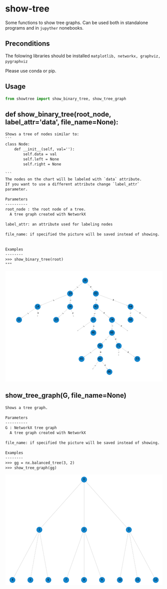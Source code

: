 # show-tree

Some functions to show tree graphs. 
Can be used both in standalone programs and in `jupyther` nonebooks. 

Preconditions
-------------
The folowing libraries should be installed
`matplotlib, networkx, graphviz, pygraphviz`

Please use conda or pip.

Usage
-----
```python
from showtree import show_binary_tree, show_tree_graph
```



def show_binary_tree(root_node, label_attr='data', file_name=None):
--------------

    
    Shows a tree of nodes similar to:
    ```
    class Node:
        def __init__(self, val=''):
            self.data = val
            self.left = None
            self.right = None

    ```
    The nodes on the chart will be labeled with `data` attribute.
    If you want to use a different attribute change `label_attr` parameter.

    Parameters
    ----------
    root_node : the root node of a tree.
      A tree graph created with NetworkX

    label_attr: an attribute used for labeling nodes

    file_name: if specified the picture will be saved instead of showing.


    Examples
    --------
    >>> show_binary_tree(root)
    """

<img src="bst.png">




show_tree_graph(G, file_name=None)
-------------

    Shows a tree graph.

    Parameters
    ----------
    G : NetworkX tree graph
      A tree graph created with NetworkX

    file_name: if specified the picture will be saved instead of showing.

    Examples
    --------
    >>> gg = nx.balanced_tree(3, 2)
    >>> show_tree_graph(gg)

<img src="tree.png">

